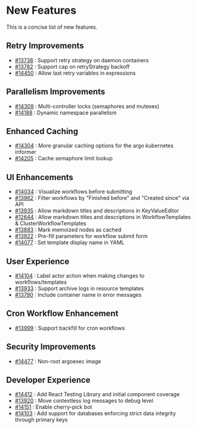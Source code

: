 # New Features

This is a concise list of new features.

## Retry Improvements

* [#13738](https://github.com/argoproj/argo-workflows/pull/13738) : Support retry strategy on daemon containers
* [#13782](https://github.com/argoproj/argo-workflows/pull/13782) : Support cap on retryStrategy backoff
* [#14450](https://github.com/argoproj/argo-workflows/pull/14450) : Allow last retry variables in expressions

## Parallelism Improvements

* [#14309](https://github.com/argoproj/argo-workflows/pull/14309) : Multi-controller locks (semaphores and mutexes)
* [#14188](https://github.com/argoproj/argo-workflows/pull/14188) : Dynamic namespace parallelism

## Enhanced Caching

* [#14304](https://github.com/argoproj/argo-workflows/pull/14304) : More granular caching options for the argo kubernetes informer
* [#14205](https://github.com/argoproj/argo-workflows/pull/14205) : Cache semaphore limit lookup

## UI Enhancements

* [#14034](https://github.com/argoproj/argo-workflows/pull/14034) : Visualize workflows before submitting
* [#13962](https://github.com/argoproj/argo-workflows/pull/13962) : Filter workflows by "Finished before" and "Created since" via API
* [#13935](https://github.com/argoproj/argo-workflows/pull/13935) : Allow markdown titles and descriptions in KeyValueEditor
* [#12644](https://github.com/argoproj/argo-workflows/pull/12644) : Allow markdown titles and descriptions in WorkflowTemplates & ClusterWorkflowTemplates
* [#13883](https://github.com/argoproj/argo-workflows/pull/13883) : Mark memoized nodes as cached
* [#13922](https://github.com/argoproj/argo-workflows/pull/13922) : Pre-fill parameters for workflow submit form
* [#14077](https://github.com/argoproj/argo-workflows/pull/14077) : Set template display name in YAML

## User Experience

* [#14104](https://github.com/argoproj/argo-workflows/pull/14104) : Label actor action when making changes to workflows/templates
* [#13933](https://github.com/argoproj/argo-workflows/pull/13933) : Support archive logs in resource templates
* [#13790](https://github.com/argoproj/argo-workflows/pull/13790) : Include container name in error messages

## Cron Workflow Enhancement

* [#13999](https://github.com/argoproj/argo-workflows/pull/13999) : Support backfill for cron workflows

## Security Improvements

* [#14477](https://github.com/argoproj/argo-workflows/pull/14477) : Non-root argoexec image

## Developer Experience

* [#14412](https://github.com/argoproj/argo-workflows/pull/14412) : Add React Testing Library and initial component coverage
* [#13920](https://github.com/argoproj/argo-workflows/pull/13920) : Move contextless log messages to debug level
* [#14151](https://github.com/argoproj/argo-workflows/pull/14151) : Enable cherry-pick bot
* [#14103](https://github.com/argoproj/argo-workflows/pull/14103) : Add support for databases enforcing strict data integrity through primary keys
